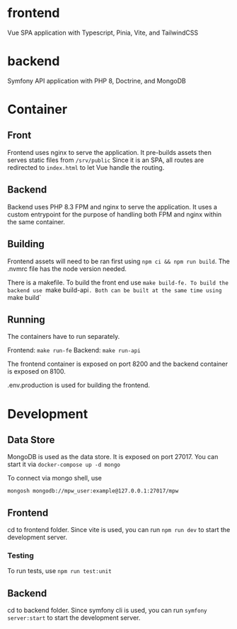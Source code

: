 # frontend

Vue SPA application with Typescript, Pinia, Vite, and TailwindCSS

# backend

Symfony API application with PHP 8, Doctrine, and MongoDB

#  Container

## Front

Frontend uses nginx to serve the application. It pre-builds assets then serves static files  from `/srv/public`
Since it is an SPA, all routes are redirected to `index.html` to let Vue handle the routing.

## Backend

Backend uses PHP 8.3 FPM and nginx to serve the application. It uses a custom entrypoint for the purpose of handling both
FPM and nginx within the same container.

## Building

Frontend assets will need to be ran first using `npm ci && npm run build`. The .nvmrc file has the node version needed.

There is a makefile. To build the front end use `make build-fe. To build the backend use `make build-api`. Both can be
built at the same time using `make build`

## Running

The containers have to run separately.

Frontend: `make run-fe`
Backend: `make run-api`

The frontend container is exposed on port 8200 and the backend container is exposed
on 8100. 

.env.production is used for building the frontend.


# Development

## Data Store

MongoDB is used as the data store. It is exposed on port 27017. You can start it via `docker-compose up -d mongo`

To connect via mongo shell, use

```shell
mongosh mongodb://mpw_user:example@127.0.0.1:27017/mpw
```

## Frontend

cd to frontend folder. Since vite is used, you can run `npm run dev` to start the development server.

### Testing

To run tests, use `npm run test:unit`

## Backend

cd to backend folder. Since symfony cli is used, you can run `symfony server:start` to start the development server.
